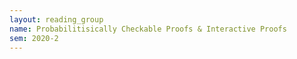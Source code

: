 ```yaml
---
layout: reading_group
name: Probabilitisically Checkable Proofs & Interactive Proofs
sem: 2020-2
---
```

